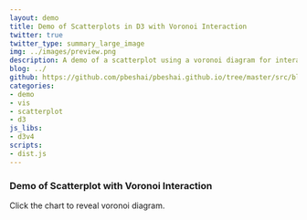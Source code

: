 ```yaml
---
layout: demo
title: Demo of Scatterplots in D3 with Voronoi Interaction
twitter: true
twitter_type: summary_large_image
img: ../images/preview.png
description: A demo of a scatterplot using a voronoi diagram for interaction.
blog: ../
github: https://github.com/pbeshai/pbeshai.github.io/tree/master/src/blog/2016-10-30-scatterplot-in-d3-with-voronoi-interaction/demo
categories:
- demo
- vis
- scatterplot
- d3
js_libs:
- d3v4
scripts:
- dist.js
---
```

<h3>Demo of Scatterplot with Voronoi Interaction</h3>
<p>
  Click the chart to reveal voronoi diagram.
</p>
<div id="vis-container"></div>
<!-- compiled version -->
<!-- uncompiled version -->
<!-- <script src="scatterplot-voronoi.js"></script> -->
